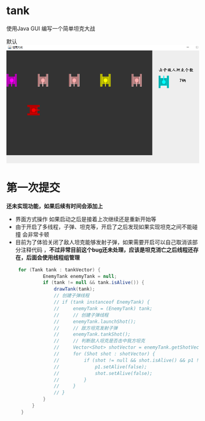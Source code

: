 # tank
使用Java GUI 编写一个简单坦克大战

默认
![演示图](./src/resource/note/game.png)






# 第一次提交

**还未实现功能，如果后续有时间会添加上**
- 界面方式操作 如果启动之后是接着上次继续还是重新开始等
- 由于开启了多线程，子弹、坦克等，开启了之后发现如果实现坦克之间不能碰撞
  会非常卡顿
- 目前为了体验关闭了敌人坦克能够发射子弹，如果需要开启可以自己取消该部分注释代码
  ，**不过非常目前这个bug还未处理，应该是坦克消亡之后线程还存在，后面会使用线程组管理**
  ```java
   for (Tank tank : tankVector) {
            EnemyTank enemyTank = null;
            if (tank != null && tank.isAlive()) {
                drawTank(tank);
                // 创建子弹线程
                // if (tank instanceof EnemyTank) {
                //     enemyTank = (EnemyTank) tank;
                //     // 创建子弹线程
                //     enemyTank.launchShot();
                //     // 敌方坦克发射子弹
                //     enemyTank.tankShot();
                //     // 判断敌人坦克是否击中我方坦克
                //     Vector<Shot> shotVector = enemyTank.getShotVector();
                //     for (Shot shot : shotVector) {
                //         if (shot != null && shot.isAlive() && p1 != null && p1.isAlive() && Valid.scaleIsHit(shot, p1)) {
                //             p1.setAlive(false);
                //             shot.setAlive(false);
                //         }
                //     }
                // }
            }
        }
    }
```
